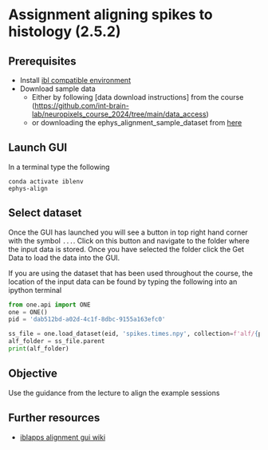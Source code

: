 # Assignment aligning spikes to histology (2.5.2)

## Prerequisites
- Install [ibl compatible environment](https://github.com/int-brain-lab/neuropixels_course_2024/blob/main/installation/README.md)
- Download sample data
  - Either by following [data download instructions] from the course (https://github.com/int-brain-lab/neuropixels_course_2024/tree/main/data_access)
  - or downloading the ephys_alignment_sample_dataset from [here](https://ibl.flatironinstitute.org/public/)


## Launch GUI
In a terminal type the following
```commandline
conda activate iblenv
ephys-align
```

## Select dataset
Once the GUI has launched you will see a button in top right hand corner with the symbol `...`. 
Click on this button and navigate to the folder where the input data is stored. 
Once you have selected the folder click the Get Data to load the data into the GUI.

If you are using the dataset that has been used throughout the course, the location of the input data can be found
by typing the following into an ipython terminal
```python
from one.api import ONE
one = ONE()
pid = 'dab512bd-a02d-4c1f-8dbc-9155a163efc0'

ss_file = one.load_dataset(eid, 'spikes.times.npy', collection=f'alf/{pname}/pykilosort', download_only=True)
alf_folder = ss_file.parent
print(alf_folder)
```

## Objective
Use the guidance from the lecture to align the example sessions


## Further resources
- [iblapps alignment gui wiki](https://github.com/int-brain-lab/iblapps/wiki)
